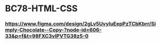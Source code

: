 # BC78-HTML-CSS

### https://www.figma.com/design/2gLv5UvyIuEepPzTCbKbrr/Simply-Chocolate--Copy-?node-id=606-33&p=f&t=98FXC3vIPVTG38z5-0
